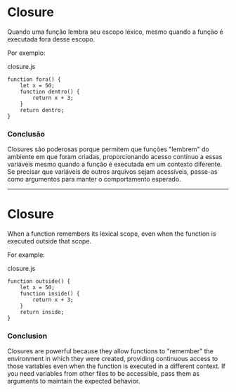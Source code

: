 # Closure
Quando uma função lembra seu escopo léxico, mesmo quando a função é executada fora desse escopo.

Por exemplo:

closure.js
```
function fora() {
    let x = 50;
    function dentro() {
        return x + 3;
    }
    return dentro;
}
```

### Conclusão
Closures são poderosas porque permitem que funções "lembrem" do ambiente em que foram criadas, proporcionando acesso contínuo a essas variáveis mesmo quando a função é executada em um contexto diferente. Se precisar que variáveis de outros arquivos sejam acessíveis, passe-as como argumentos para manter o comportamento esperado.

___
# Closure

When a function remembers its lexical scope, even when the function is executed outside that scope.

For example:

closure.js
```
function outside() {
    let x = 50;
    function inside() {
        return x + 3;
    }
    return inside;
}
```
### Conclusion
Closures are powerful because they allow functions to "remember" the environment in which they were created, providing continuous access to those variables even when the function is executed in a different context. If you need variables from other files to be accessible, pass them as arguments to maintain the expected behavior.
